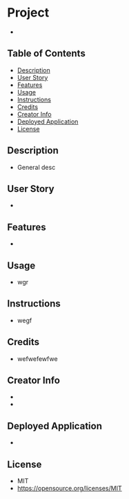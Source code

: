 

  # Project

  - 

  ## Table of Contents

  * [Description](#description)
  * [User Story](#story)
  * [Features](#features)
  * [Usage](#usage)
  * [Instructions](#instructions)
  * [Credits](#credits)
  * [Creator Info](#github)
  * [Deployed Application](#deployed)
  * [License](#license)

  ## Description
  - General desc

  ## User Story
  - 

  ## Features
  - 

  ## Usage
  - wgr

  ## Instructions
  - wegf

  ## Credits
  - wefwefewfwe

  ## Creator Info
  - 
  - 

  ## Deployed Application
  - 

  ## License
  - MIT
  - https://opensource.org/licenses/MIT
